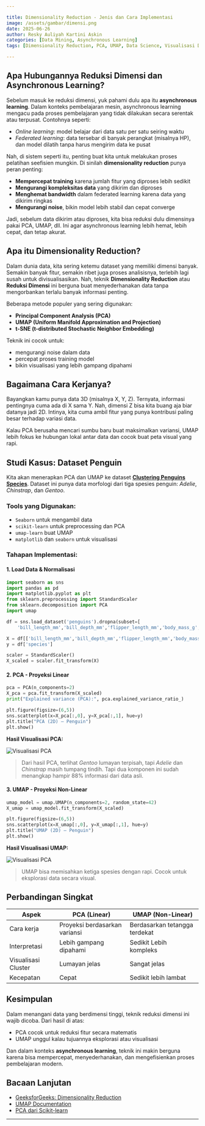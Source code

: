 ```yaml
---

title: Dimensionality Reduction - Jenis dan Cara Implementasi
image: /assets/gambar/dimensi.png 
date: 2025-06-26 
author: Resky Auliyah Kartini Askin
categories: [Data Mining, Asynchronous Learning] 
tags: [Dimensionality Reduction, PCA, UMAP, Data Science, Visualisasi Data]

---
```


## Apa Hubungannya Reduksi Dimensi dan Asynchronous Learning?

Sebelum masuk ke reduksi dimensi, yuk pahami dulu apa itu **asynchronous learning**. Dalam konteks pembelajaran mesin, asynchronous learning mengacu pada proses pembelajaran yang tidak dilakukan secara serentak atau terpusat. Contohnya seperti:

- *Online learning*: model belajar dari data satu per satu seiring waktu
- *Federated learning*: data tersebar di banyak perangkat (misalnya HP), dan model dilatih tanpa harus mengirim data ke pusat

Nah, di sistem seperti itu, penting buat kita untuk melakukan proses pelatihan seefisien mungkin. Di sinilah **dimensionality reduction** punya peran penting:

- **Mempercepat training** karena jumlah fitur yang diproses lebih sedikit
- **Mengurangi kompleksitas data** yang dikirim dan diproses
- **Menghemat bandwidth** dalam federated learning karena data yang dikirim ringkas
- **Mengurangi noise**, bikin model lebih stabil dan cepat converge

Jadi, sebelum data dikirim atau diproses, kita bisa reduksi dulu dimensinya pakai PCA, UMAP, dll. Ini agar asynchronous learning lebih hemat, lebih cepat, dan tetap akurat.

## Apa itu Dimensionality Reduction?

Dalam dunia data, kita sering ketemu dataset yang memiliki dimensi banyak. Semakin banyak fitur, semakin ribet juga proses analisisnya, terlebih lagi susah untuk divisualisasikan. Nah, teknik **Dimensionality Reduction** atau **Reduksi Dimensi** ini berguna buat menyederhanakan data tanpa mengorbankan terlalu banyak informasi penting.

Beberapa metode populer yang sering digunakan:

- **Principal Component Analysis (PCA)**
- **UMAP (Uniform Manifold Approximation and Projection)**
- **t-SNE (t-distributed Stochastic Neighbor Embedding)**

Teknik ini cocok untuk:

- mengurangi noise dalam data
- percepat proses training model
- bikin visualisasi yang lebih gampang dipahami

## Bagaimana Cara Kerjanya?

Bayangkan kamu punya data 3D (misalnya X, Y, Z). Ternyata, informasi pentingnya cuma ada di X sama Y. Nah, dimensi Z bisa kita buang aja biar datanya jadi 2D. Intinya, kita cuma ambil fitur yang punya kontribusi paling besar terhadap variasi data.

Kalau PCA berusaha mencari sumbu baru buat maksimalkan variansi, UMAP lebih fokus ke hubungan lokal antar data dan cocok buat peta visual yang rapi.

## Studi Kasus: Dataset Penguin 

Kita akan menerapkan PCA dan UMAP ke dataset **[Clustering Penguins Species](https://www.kaggle.com/datasets/youssefaboelwafa/clustering-penguins-species)**. Dataset ini punya data morfologi dari tiga spesies penguin: *Adelie*, *Chinstrap*, dan *Gentoo*.

### Tools yang Digunakan:

- `Seaborn` untuk mengambil data
- `scikit-learn` untuk preprocessing dan PCA
- `umap-learn` buat UMAP
- `matplotlib` dan `seaborn` untuk visualisasi

### Tahapan Implementasi:

#### 1. Load Data & Normalisasi

```python
import seaborn as sns
import pandas as pd
import matplotlib.pyplot as plt
from sklearn.preprocessing import StandardScaler
from sklearn.decomposition import PCA
import umap

df = sns.load_dataset('penguins').dropna(subset=[
    'bill_length_mm','bill_depth_mm','flipper_length_mm','body_mass_g','species'])

X = df[['bill_length_mm','bill_depth_mm','flipper_length_mm','body_mass_g']]
y = df['species']

scaler = StandardScaler()
X_scaled = scaler.fit_transform(X)
```

#### 2. PCA - Proyeksi Linear

```python
pca = PCA(n_components=2)
X_pca = pca.fit_transform(X_scaled)
print("Explained variance (PCA):", pca.explained_variance_ratio_)

plt.figure(figsize=(6,5))
sns.scatterplot(x=X_pca[:,0], y=X_pca[:,1], hue=y)
plt.title("PCA (2D) – Penguin")
plt.show()
```

**Hasil Visualisasi PCA:**

![Visualisasi PCA](/assets/gambar/pca.png)

> Dari hasil PCA, terlihat *Gentoo* lumayan terpisah, tapi *Adelie* dan *Chinstrap* masih tumpang tindih. Tapi dua komponen ini sudah menangkap hampir 88% informasi dari data asli.

#### 3. UMAP - Proyeksi Non-Linear

```python
umap_model = umap.UMAP(n_components=2, random_state=42)
X_umap = umap_model.fit_transform(X_scaled)

plt.figure(figsize=(6,5))
sns.scatterplot(x=X_umap[:,0], y=X_umap[:,1], hue=y)
plt.title("UMAP (2D) – Penguin")
plt.show()
```

**Hasil Visualisasi UMAP:**

![Visualisasi PCA](/assets/gambar/umap.png)

> UMAP bisa memisahkan ketiga spesies dengan rapi. Cocok untuk eksplorasi data secara visual.

## Perbandingan Singkat

| Aspek               | PCA (Linear)                  | UMAP (Non-Linear)             |
| ------------------- | ----------------------------- | ----------------------------- |
| Cara kerja          | Proyeksi berdasarkan variansi | Berdasarkan tetangga terdekat |
| Interpretasi        | Lebih gampang dipahami        | Sedikit Lebih kompleks           |
| Visualisasi Cluster | Lumayan jelas                 | Sangat jelas                  |
| Kecepatan           | Cepat                         | Sedikit lebih lambat          |

## Kesimpulan

Dalam menangani data yang berdimensi tinggi, teknik reduksi dimensi ini wajib dicoba. Dari hasil di atas:

- PCA cocok untuk reduksi fitur secara matematis
- UMAP unggul kalau tujuannya eksplorasi atau visualisasi

Dan dalam konteks **asynchronous learning**, teknik ini makin berguna karena bisa mempercepat, menyederhanakan, dan mengefisienkan proses pembelajaran modern.

## Bacaan Lanjutan

- [GeeksforGeeks: Dimensionality Reduction](https://www.geeksforgeeks.org/dimensionality-reduction/)
- [UMAP Documentation](https://umap-learn.readthedocs.io/)
- [PCA dari Scikit-learn](https://scikit-learn.org/stable/modules/generated/sklearn.decomposition.PCA.html)

---